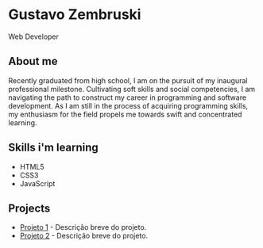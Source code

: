 
Gustavo Zembruski
=================

Web Developer

About me
--------

Recently graduated from high school, I am on the pursuit of my inaugural professional milestone. Cultivating soft skills and social competencies, I am navigating the path to construct my career in programming and software development. As I am still in the process of acquiring programming skills, my enthusiasm for the field propels me towards swift and concentrated learning.

Skills i'm learning
------

*   HTML5
*   CSS3
*   JavaScript

Projects
--------

*   [Projeto 1](#) - Descrição breve do projeto.
*   [Projeto 2](#) - Descrição breve do projeto.
